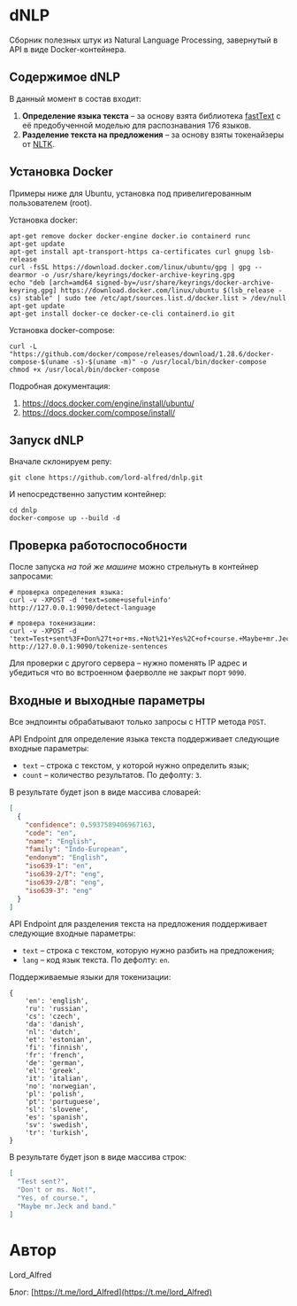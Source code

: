 # dNLP

Сборник полезных штук из Natural Language Processing, завернутый в API в виде Docker-контейнера.

## Содержимое dNLP

В данный момент в состав входит:
1. **Определение языка текста** – за основу взята библиотека [fastText](https://fasttext.cc/) с её предобученной моделью для распознавания 176 языков.
2. **Разделение текста на предложения** – за основу взяты токенайзеры от [NLTK](https://www.nltk.org/).

## Установка Docker

Примеры ниже для Ubuntu, установка под привелигерованным пользователем (root).

Установка docker:
```shell script
apt-get remove docker docker-engine docker.io containerd runc
apt-get update
apt-get install apt-transport-https ca-certificates curl gnupg lsb-release
curl -fsSL https://download.docker.com/linux/ubuntu/gpg | gpg --dearmor -o /usr/share/keyrings/docker-archive-keyring.gpg
echo "deb [arch=amd64 signed-by=/usr/share/keyrings/docker-archive-keyring.gpg] https://download.docker.com/linux/ubuntu $(lsb_release -cs) stable" | sudo tee /etc/apt/sources.list.d/docker.list > /dev/null
apt-get update
apt-get install docker-ce docker-ce-cli containerd.io git
```

Установка docker-compose:
```shell script
curl -L "https://github.com/docker/compose/releases/download/1.28.6/docker-compose-$(uname -s)-$(uname -m)" -o /usr/local/bin/docker-compose
chmod +x /usr/local/bin/docker-compose
```

Подробная документация:
1. https://docs.docker.com/engine/install/ubuntu/
2. https://docs.docker.com/compose/install/

## Запуск dNLP

Вначале склонируем репу:
```shell script
git clone https://github.com/lord-alfred/dnlp.git
```

И непосредственно запустим контейнер:
```shell script
cd dnlp
docker-compose up --build -d
```

## Проверка работоспособности

После запуска _на той же машине_ можно стрельнуть в контейнер запросами:
```shell script
# проверка определения языка:
curl -v -XPOST -d 'text=some+useful+info' http://127.0.0.1:9090/detect-language

# провера токенизации:
curl -v -XPOST -d 'text=Test+sent%3F+Don%27t+or+ms.+Not%21+Yes%2C+of+course.+Maybe+mr.Jeck+and+band.&lang=en' http://127.0.0.1:9090/tokenize-sentences
```

Для проверки с другого сервера – нужно поменять IP адрес и убедиться что во встроенном фаерволле не закрыт порт `9090`.

## Входные и выходные параметры

Все эндпоинты обрабатывают только запросы с HTTP метода `POST`.

API Endpoint для определение языка текста поддерживает следующие входные параметры:
- `text` – строка с текстом, у которой нужно определить язык;
- `count` – количество результатов. По дефолту: `3`.

В результате будет json в виде массива словарей:
```json
[
  {
    "confidence": 0.5937589406967163,
    "code": "en",
    "name": "English",
    "family": "Indo-European",
    "endonym": "English",
    "iso639-1": "en",
    "iso639-2/T": "eng",
    "iso639-2/B": "eng",
    "iso639-3": "eng"
  }
]
```

API Endpoint для разделения текста на предложения поддерживает следующие входные параметры:
- `text` – строка с текстом, которую нужно разбить на предложения;
- `lang` – код язык текста. По дефолту: `en`.

Поддерживаемые языки для токенизации:
```
{
    'en': 'english',
    'ru': 'russian',
    'cs': 'czech',
    'da': 'danish',
    'nl': 'dutch',
    'et': 'estonian',
    'fi': 'finnish',
    'fr': 'french',
    'de': 'german',
    'el': 'greek',
    'it': 'italian',
    'no': 'norwegian',
    'pl': 'polish',
    'pt': 'portuguese',
    'sl': 'slovene',
    'es': 'spanish',
    'sv': 'swedish',
    'tr': 'turkish',
}
```

В результате будет json в виде массива строк:
```json
[
  "Test sent?",
  "Don't or ms. Not!",
  "Yes, of course.",
  "Maybe mr.Jeck and band."
]
```

# Автор

Lord_Alfred

Блог: [https://t.me/lord_Alfred](https://t.me/lord_Alfred)

